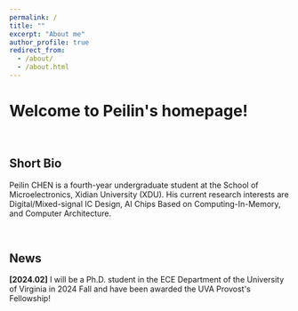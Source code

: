 ```yaml
---
permalink: /
title: ""
excerpt: "About me"
author_profile: true
redirect_from: 
  - /about/
  - /about.html
---
```


# Welcome to Peilin's homepage!

&emsp;

## Short Bio

Peilin CHEN is a fourth-year undergraduate student at the School of Microelectronics, Xidian University (XDU). His current research interests are Digital/Mixed-signal IC Design, AI Chips Based on Computing-In-Memory, and Computer Architecture.

&emsp;

## News

**[2024.02]** I will be a Ph.D. student in the ECE Department of the University of Virginia in 2024 Fall and have been awarded the UVA Provost's Fellowship!





